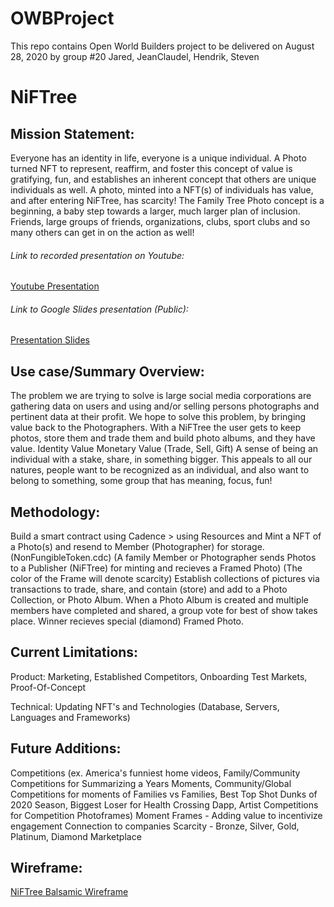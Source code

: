 # OWBProject

This repo contains Open World Builders project to be delivered on August 28, 2020 by group #20 Jared, JeanClaudel, Hendrik, Steven

# NiFTree
## Mission Statement:

Everyone has an identity in life, everyone is a unique individual.  A Photo turned NFT to represent, reaffirm, and foster this concept of value is gratifying, fun, and establishes an inherent concept that others are unique individuals as well. A photo, minted into a NFT(s) of individuals has value, and after entering NiFTree, has scarcity!
The Family Tree Photo concept is a beginning, a baby step towards a larger, much larger plan of inclusion.  Friends, large groups of friends, organizations, clubs, sport clubs and so many others can get in on the action as well!

###### Link to recorded presentation on Youtube:
<a href="https://www.youtube.com/watch?v=qpdWmAlYGFc" target="_blank">Youtube Presentation</a>

###### Link to Google Slides presentation (Public):
<a href="https://docs.google.com/presentation/d/1_uZHEz2w2oEb2xmsR_WvHk7nTEpayRAXm8VWkMNoUhU/edit#slide=id.g92384450cf_3_212">Presentation Slides</a>

## Use case/Summary Overview:

The problem we are trying to solve is large social media corporations are gathering data on users and using and/or selling persons photographs and pertinent data at their profit. We hope to solve this problem, by bringing value back to the Photographers.  With a NiFTree the user gets to keep photos, store them and trade them and build photo albums, and they have value.
    Identity Value
    Monetary Value (Trade, Sell, Gift)
A sense of being an individual with a stake, share, in something bigger.
This appeals to all our natures, people want to be recognized as an individual, and also want to belong to something, some group that has meaning, focus, fun!

## Methodology:

Build a smart contract using Cadence > using Resources and Mint a NFT of a Photo(s) and resend to Member (Photographer) for storage. (NonFungibleToken.cdc)
  (A family Member or Photographer sends Photos to a Publisher (NiFTree) for minting and recieves a Framed Photo)
  (The color of the Frame will denote scarcity)
Establish collections of pictures via transactions to trade, share, and contain (store) and add to a Photo Collection, or Photo Album.
When a Photo Album is created and multiple members have completed and shared, a group vote for best of show takes place.
Winner recieves special (diamond) Framed Photo.

## Current Limitations:
Product:
Marketing, Established Competitors, Onboarding Test Markets, Proof-Of-Concept

Technical:
Updating NFT's and Technologies (Database, Servers, Languages and Frameworks)

## Future Additions:
Competitions (ex. America's funniest home videos, Family/Community Competitions for Summarizing a Years Moments, Community/Global Competitions for moments of Families vs Families, Best Top Shot Dunks of 2020 Season, Biggest Loser for Health Crossing Dapp, Artist Competitions for Competition Photoframes)
Moment Frames - Adding value to incentivize engagement 
Connection to companies
Scarcity - Bronze, Silver, Gold, Platinum, Diamond
Marketplace

## Wireframe:
<a href="https://github.com/MiyaSteven/OWB-Project/blob/master/NifTree.pdf">NiFTree Balsamic Wireframe<a/>
